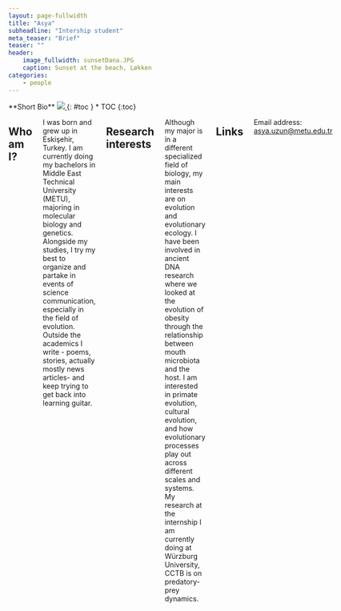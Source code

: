 ```yaml
---
layout: page-fullwidth
title: "Asya"
subheadline: "Intership student"
meta_teaser: "Brief"
teaser: ""
header:
    image_fullwidth: sunsetDana.JPG
    caption: Sunset at the beach, Løkken
categories:
    - people
---
```

<!--more-->

<div class="row">
<div class="medium-4 medium-push-8 columns" markdown="1">
<div class="panel radius" markdown="1">
**Short Bio**
<a class="th [radius]" href="{{ site.url }}/images/DeptPic.jpeg">
<img src="{{ site.url }}/images/asya.jpeg">
</a>
{: #toc }
*  TOC
{:toc}
</div>
</div><!-- /.medium-4.columns -->



<div class="medium-8 medium-pull-4 columns" markdown="1">



## Who am I?
I was born and grew up in Eskişehir, Turkey. I am currently doing my bachelors in Middle East Technical University (METU), majoring in molecular biology and genetics. Alongside my studies, I try my best to organize and partake in events of science communication, especially in the field of evolution. Outside the academics I write - poems, stories, actually mostly news articles- and keep trying to get back into learning guitar. 


## Research interests
Although my major is in a different specialized field of biology, my main interests are on evolution and evolutionary ecology. I have been involved in ancient DNA research where we looked at the evolution of obesity through the relationship between mouth microbiota and the host. I am interested in primate evolution, cultural evolution, and how evolutionary processes play out across different scales and systems. My research at the internship I am currently doing at Würzburg University, CCTB is on predatory-prey dynamics.

    
## Links

Email address: [asya.uzun@metu.edu.tr](mailto:asya.uzun@metu.edu.tr)
